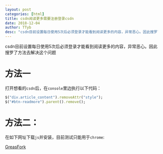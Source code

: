 ```yaml
---
layout: post
categories: [html]
title: csdn阅读更多需要注册登录csdn
date: 2018-12-04
author: TTyb
desc: "csdn目前设置每日使用5次后必须登录才能看到阅读更多的内容，异常恶心。因此搜罗了方法去解决这个问题"
---
```


csdn目前设置每日使用5次后必须登录才能看到阅读更多的内容，异常恶心。因此搜罗了方法去解决这个问题

# 方法一

打开想看的`csdn`后，在`console`里边执行以下代码：

~~~ruby
$("div.article_content").removeAttr("style");
$("#btn-readmore").parent().remove();
~~~

# 方法二：

在如下网址下载`js`并安装，目前测试只能用于`chrome`:

[GreasFork](https://greasyfork.org/zh-CN/scripts?utf8=%E2%9C%93&q=csdn%E5%85%8D%E7%99%BB%E9%99%86%E8%87%AA%E5%8A%A8%E5%8A%A0%E8%BD%BD%E6%9B%B4%E5%A4%9A)
